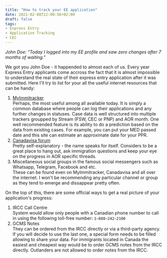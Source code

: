 ```yaml
---
title: "How to track your EE application"
date: 2021-02-08T22:00:56+02:00
draft: false
tags: 
- Express Entry
- Application Tracking
- CEC 
---
```

*John Doe: "Today I logged into my EE profile and saw zero changes after 7 months of waiting."*

We got you John Doe - it happended to almost each of us.
Every year Express Entry applicants come accross the fact that it is almost impossible to understand the real state of their express entry application after it was submitted. Here I'll try to list for your all the useful internet resources that can be handy:
1. [MyImmitracker](https://myimmitracker.com)\
Perhaps, the most useful among all available today. It is simply a common database where people can log their applications and any further changes in statuses. Case data is well structured into multiple trackers groupped by Stream (FSW, CEC or PNP) and AOR month. One well recommended feature is its ability to do a prediction based on the data from existing cases. For example, you can put your MED passed date and this site can estimate an approximate date for your PPR.
2. [Canadavisa forum](https://www.canadavisa.com/canada-immigration-discussion-board/)\
Pretty self-explanatory - the name speaks for itself. Considers to be a great place to hang out, ask immigration questions and keep your eye on the progress in AOR specific threads.
3. Miscellaneous social groups in the famous social messengers such as Whatsapp, Telegram, Facebook and etc.\
These can be found even on MyImmitracker, Canadavisa and all over the internet. I won't be recommending any particular channel or group as they tend to emerge and dissappear pretty often.

On the top of this, there are some official ways to get a real picture of your application's progress:
1. IRCC Call Centre\
System would allow only people with a Canadian phone number to call in using the following toll-free number: 
```1–888–242–2100```
2. GCMS Notes\
They can be ordered from the IRCC directly or via a third-party agency. If you will decide to use the last one, a special form needs to be filled allowing to share your data.
For immigrants located in Canada the easiest and cheapest way would be to order GCMS notes from the IRCC directly. Outlanders are not allowed to order notes from the IRCC.